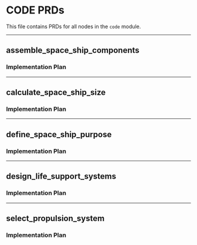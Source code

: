 # CODE PRDs

This file contains PRDs for all nodes in the `code` module.

---

## assemble_space_ship_components

### Implementation Plan


---

## calculate_space_ship_size

### Implementation Plan


---

## define_space_ship_purpose

### Implementation Plan


---

## design_life_support_systems

### Implementation Plan


---

## select_propulsion_system

### Implementation Plan
